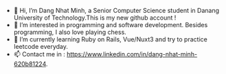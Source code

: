 - 👋 Hi, I’m Dang Nhat Minh, a Senior Computer Science student in Danang University of Technology.This is my new github account !
- 👀 I’m interested in programming and software development. Besides programming, I also love playing chess.
- 🌱 I’m currently learning Ruby on Rails, Vue/Nuxt3 and try to practice leetcode everyday.
- 📫 Contact me in :  https://www.linkedin.com/in/dang-nhat-minh-620b81224.
  
<!---
linuxminhat/linuxminhat is a ✨ special ✨ repository because its `README.md` (this file) appears on your GitHub profile.
You can click the Preview link to take a look at your changes.
--->

